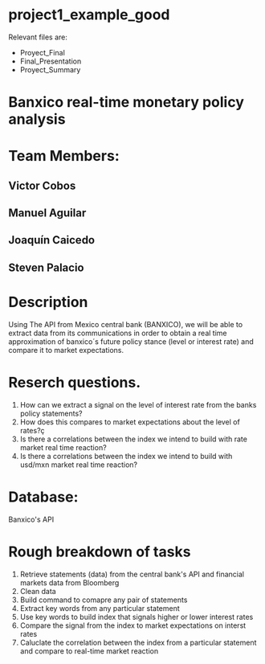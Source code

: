 # project1_example_good
Relevant files are:
- Proyect_Final
- Final_Presentation
- Proyect_Summary



# Banxico real-time monetary policy analysis

# Team Members:
## Victor Cobos
## Manuel Aguilar 
## Joaquín Caicedo
## Steven Palacio

# Description
Using The API from Mexico central bank (BANXICO), we will be able to extract data from its communications in order to obtain a real time approximation of banxico´s future policy stance (level or interest rate) and compare it to market expectations.

# Reserch questions. 
1. How can we extract a signal on the level of interest rate from the banks policy statements?
2. How does this compares to market expectations about the level of rates?ç
3. Is there a correlations between the index we intend to build with rate market real time reaction?
4. Is there a correlations between the index we intend to build with usd/mxn market real time reaction?

# Database:
Banxico's API

# Rough breakdown of tasks 
1. Retrieve statements (data) from the central bank's API and financial markets data from Bloomberg
2. Clean data 
3. Build command to comapre any pair of statements
4. Extract key words from any particular statement 
5. Use key words to build index that signals higher or lower interest rates 
6. Compare the signal from the index to market expectations on interst rates 
7. Caluclate the correlation between the index from a particular statement and compare to real-time market reaction


